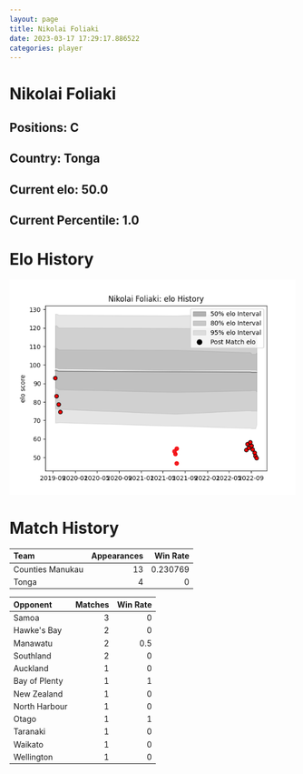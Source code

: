 ```yaml
---  
layout: page  
title: Nikolai Foliaki  
date: 2023-03-17 17:29:17.886522  
categories: player  
---
```

# Nikolai Foliaki

## Positions: C

## Country: Tonga

## Current elo: 50.0

## Current Percentile: 1.0

# Elo History


![elo history](history_NikolaiFoliaki.png)
# Match History


| Team             |   Appearances |   Win Rate |
|:-----------------|--------------:|-----------:|
| Counties Manukau |            13 |   0.230769 |
| Tonga            |             4 |   0        |

| Opponent      |   Matches |   Win Rate |
|:--------------|----------:|-----------:|
| Samoa         |         3 |        0   |
| Hawke's Bay   |         2 |        0   |
| Manawatu      |         2 |        0.5 |
| Southland     |         2 |        0   |
| Auckland      |         1 |        0   |
| Bay of Plenty |         1 |        1   |
| New Zealand   |         1 |        0   |
| North Harbour |         1 |        0   |
| Otago         |         1 |        1   |
| Taranaki      |         1 |        0   |
| Waikato       |         1 |        0   |
| Wellington    |         1 |        0   |